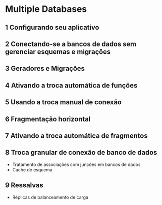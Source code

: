# Multiple Databases

## 1 Configurando seu aplicativo
## 2 Conectando-se a bancos de dados sem gerenciar esquemas e migrações
## 3 Geradores e Migrações
## 4 Ativando a troca automática de funções
## 5 Usando a troca manual de conexão
## 6 Fragmentação horizontal
## 7 Ativando a troca automática de fragmentos
## 8 Troca granular de conexão de banco de dados
  - Tratamento de associações com junções em bancos de dados
  - Cache de esquema
## 9 Ressalvas
  - Réplicas de balanceamento de carga